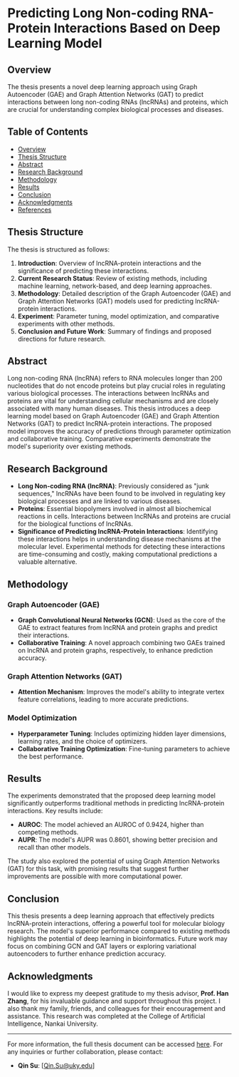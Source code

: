# Predicting Long Non-coding RNA-Protein Interactions Based on Deep Learning Model

## Overview

The thesis presents a novel deep learning approach using Graph Autoencoder (GAE) and Graph Attention Networks (GAT) to predict interactions between long non-coding RNAs (lncRNAs) and proteins, which are crucial for understanding complex biological processes and diseases.

## Table of Contents

- [Overview](#overview)
- [Thesis Structure](#thesis-structure)
- [Abstract](#abstract)
- [Research Background](#research-background)
- [Methodology](#methodology)
- [Results](#results)
- [Conclusion](#conclusion)
- [Acknowledgments](#acknowledgments)
- [References](#references)

## Thesis Structure

The thesis is structured as follows:

1. **Introduction**: Overview of lncRNA-protein interactions and the significance of predicting these interactions.
2. **Current Research Status**: Review of existing methods, including machine learning, network-based, and deep learning approaches.
3. **Methodology**: Detailed description of the Graph Autoencoder (GAE) and Graph Attention Networks (GAT) models used for predicting lncRNA-protein interactions.
4. **Experiment**: Parameter tuning, model optimization, and comparative experiments with other methods.
5. **Conclusion and Future Work**: Summary of findings and proposed directions for future research.

## Abstract

Long non-coding RNA (lncRNA) refers to RNA molecules longer than 200 nucleotides that do not encode proteins but play crucial roles in regulating various biological processes. The interactions between lncRNAs and proteins are vital for understanding cellular mechanisms and are closely associated with many human diseases. This thesis introduces a deep learning model based on Graph Autoencoder (GAE) and Graph Attention Networks (GAT) to predict lncRNA-protein interactions. The proposed model improves the accuracy of predictions through parameter optimization and collaborative training. Comparative experiments demonstrate the model's superiority over existing methods.

## Research Background

- **Long Non-coding RNA (lncRNA)**: Previously considered as "junk sequences," lncRNAs have been found to be involved in regulating key biological processes and are linked to various diseases.
- **Proteins**: Essential biopolymers involved in almost all biochemical reactions in cells. Interactions between lncRNAs and proteins are crucial for the biological functions of lncRNAs.
- **Significance of Predicting lncRNA-Protein Interactions**: Identifying these interactions helps in understanding disease mechanisms at the molecular level. Experimental methods for detecting these interactions are time-consuming and costly, making computational predictions a valuable alternative.

## Methodology

### Graph Autoencoder (GAE)
- **Graph Convolutional Neural Networks (GCN)**: Used as the core of the GAE to extract features from lncRNA and protein graphs and predict their interactions.
- **Collaborative Training**: A novel approach combining two GAEs trained on lncRNA and protein graphs, respectively, to enhance prediction accuracy.

### Graph Attention Networks (GAT)
- **Attention Mechanism**: Improves the model's ability to integrate vertex feature correlations, leading to more accurate predictions.

### Model Optimization
- **Hyperparameter Tuning**: Includes optimizing hidden layer dimensions, learning rates, and the choice of optimizers.
- **Collaborative Training Optimization**: Fine-tuning parameters to achieve the best performance.

## Results

The experiments demonstrated that the proposed deep learning model significantly outperforms traditional methods in predicting lncRNA-protein interactions. Key results include:

- **AUROC**: The model achieved an AUROC of 0.9424, higher than competing methods.
- **AUPR**: The model's AUPR was 0.8601, showing better precision and recall than other models.

The study also explored the potential of using Graph Attention Networks (GAT) for this task, with promising results that suggest further improvements are possible with more computational power.

## Conclusion

This thesis presents a deep learning approach that effectively predicts lncRNA-protein interactions, offering a powerful tool for molecular biology research. The model's superior performance compared to existing methods highlights the potential of deep learning in bioinformatics. Future work may focus on combining GCN and GAT layers or exploring variational autoencoders to further enhance prediction accuracy.

## Acknowledgments

I would like to express my deepest gratitude to my thesis advisor, **Prof. Han Zhang**, for his invaluable guidance and support throughout this project. I also thank my family, friends, and colleagues for their encouragement and assistance. This research was completed at the College of Artificial Intelligence, Nankai University.

---

For more information, the full thesis document can be accessed [here](link-to-thesis-document). For any inquiries or further collaboration, please contact:

- **Qin Su**: [Qin.Su@uky.edu]
